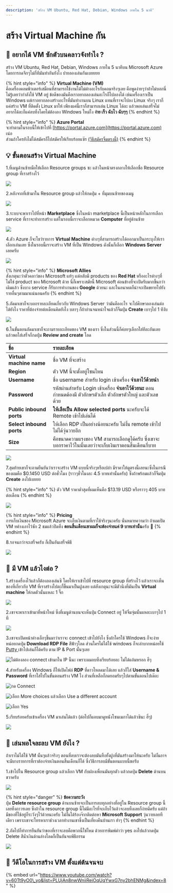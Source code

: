 ```yaml
---
description: 'สร้าง VM Ubuntu, Red Hat, Debian, Windows ภายใน 5 นาที'
---
```


# สร้าง Virtual Machine กัน

## 🤔 อยากได้ VM ซักตัวบนคลาวจังทำไง ?

สร้าง VM Ubuntu, Red Hat, Debian, Windows ภายใน 5 นาทีบน Microsoft Azure โดยการกดจึกๆไม่กี่ทีมันทำกันยังไง ปายลองเล่นกันเบยยยย

{% hint style="info" %}
**Virtual Machine \(VM\)**  
คือเครื่องคอมพิวเตอร์เสมือนที่สามารถใช้งานได้ไม่ต่างอะไรกับคอมจริงๆเลย คือพูดง่ายๆว่าถ้าไม่บอกนี่ไม่รู้เลยว่ากำลังใช้ VM อยู่ ข้อดีของมันคือเราอยากลองเล่นอะไรก็ไปลองได้ เช่นเครื่องเราเป็น Windows แต่เราอยากลองสร้างอะไรที่มันทำงานบน Linux แทนที่เราจะไปลง Linux จริงๆ เราก็แค่สร้าง VM ที่ติดตั้ง Linux มาให้ เพียงแค่นี้เราก็สามารถเล่น Linux ได้ละ แล้วพอเล่นเสร็จไม่อยากได้ละก็แค่ลบทิ้งโดยไม่ต้องลง Windows ใหม่ไง **ง่าย เร็ว ฉับไว ฉับๆๆ**
{% endhint %}

{% hint style="info" %}
**Azure Portal**  
จะทำตามในรอบนี้ให้เข้าไปที่ [https://portal.azure.com](https://portal.azure.com) เน่อ  
ส่วนถ้าใครยังไม่ได้สมัครก็ไปสมัครให้เรียบร้อยแซ๊ร [\(วิธีสมัครจิ้มตรงนี้\)](https://saladpuk.gitbook.io/learn/cloud/azure101/register)
{% endhint %}

## 💡 ขั้นตอนสร้าง Virtual Machine

1.ที่เมนูด้านซ้ายมือให้เลือก Resource groups ซะ แล้วในหน้าตรงกลางให้เลือกชื่อ Resource group ที่เราสร้างไว้

![](../../.gitbook/assets/image%20%28546%29.png)

2.หลังจากที่เข้ามาใน Resource group แล้วให้กดปุ่ม + ที่มุมบนซ้ายของเมนู

![](../../.gitbook/assets/image%20%28138%29.png)

3.ระบบจะพาเราไปที่หน้า **Marketplace** ซึ่งในหน้า marketplace นี้เป็นหน้าหลักในการเลือก service ที่เราจะทำการสร้าง แต่ในรอบนี้เราจะเลือกหมวด **Computer** ที่อยู่ด้านซ้าย

![](../../.gitbook/assets/image%20%28562%29.png)

4.ตัว Azure ก็จะโชว์รายการ **Virtual Machine** ต่างๆที่สามารถสร้างได้ออกมาเป็นกระบุงให้เราเลือกเล่นเลย ซึ่งในรอบนี้เราจะสร้าง VM ที่เป็น Windows ดังนั้นก็เลือก **Windows Server** เลยครับ

![](../../.gitbook/assets/image%20%28516%29.png)

{% hint style="info" %}
**Microsoft Allies**  
สังเกตุนะว่าตัวคลาว์ของ Microsoft แท้ๆ แต่กลับมี products ของ **Red Hat** หรืออะไรต่างๆที่ไม่ใช่ product ของ Microsoft ด้วย นี่ก็เพราะสมัยนี้ Microsoft ค่อนข้างที่จะเปิดรับมากขึ้นกว่าเดิมแล้ว ซึ่งบาง service ก็รับการทำงานของ **Google** ด้วยนะ และในอนาคตก็น่าจะเปิดขยายไปยังรายอื่นๆตามมาแน่นอนครับ
{% endhint %}

5.ถัดมาเขาก็จะบอกรายละเอียดเกี่ยวกับ Windows Server ว่ามันคืออะไร จะไปศึกษาลองเล่นต่อได้ยังไง ราคาที่ต้องจ่ายต่อเดือนคิดยังไง บลาๆ ก็ถ้าอ่านจนหนำใจแล้วก็จิ้มปุ่ม **Create** เบาๆไป 1 ทีงับ

![](../../.gitbook/assets/image%20%28493%29.png)

6.ในขั้นตอนถัดมาเขาก็จะถามรายละเอียดของ VM ของเรา ซึ่งในส่วนนี้ก็ค่อยๆเลือกใส่ทีละอันเลย แล้วพอใส่เสร็จก็กดปุ่ม **Review and create** โลด

| ชื่อ | รายละเอียด |
| :--- | :--- |
| **Virtual machine name** | ชื่อ VM ที่จะสร้าง |
| **Region** | ตัว VM นี้จะตั้งอยู่โซนไหน |
| **Username** | ชื่อ username สำหรับ login เข้าเครื่อง **จำเอาไว้ด้วยนำ** |
| **Password** | รหัสผ่านสำหรับ Login เข้าเครื่อง **จำเอาไว้ด้วยนะ**  ตอนกำหนดต้องมี ตัวอักษรตัวเล็ก ตัวอักษรตัวใหญ่ และตัวเลขด้วย |
| **Public inbound ports** | **ให้เลือเป็น Allow selected ports** นะครับจะได้ Remote เข้าไปเล่นได้ |
| **Select inbound ports** | ให้เลือก RDP เป็นอย่างน้อยนะครับ ไม่งั้น remote เข้าไปไม่ได้วุ่นวายอีก |
| **Size** | คือขนาดความแรงของ VM สามารถเลือกดูได้ครับ ซึ่งเขาจะบอกราคาไว้ในนั้นเลยว่าจะเก็บเงินเราตอนสิ้นเดือนกี่บาท |

![](../../.gitbook/assets/image%20%28494%29.png)

7.สุดท้ายเขาก็จะถามยืนยันว่าเราจะสร้าง VM แบบนี้จริงๆหรือเปล่า มีราคาให้ดูตรงนี้เลยนะซึ่งในกรณีของผมคือ $0.1450 USD ต่อชั่วโมง \(ราวๆชั่วโมงละ 4.5 บาทเท่านั้นครับ\) ซึ่งถ้าพร้อมแล้วก็จิ้มปุ่ม **Create** ลงไปเบยยย

{% hint style="info" %}
ตัว VM ราคาต่ำสุดที่ผมเห็นคือ $13.19 USD หรือราวๆ 405 บาทต่อเดือน
{% endhint %}

![](../../.gitbook/assets/image%20%28142%29.png)

{% hint style="info" %}
**Pricing**  
การเก็บเงินของ Microsoft Azure จะเก็บเงินตามที่เราใช้จริงๆนะครับ นั่นหมายความว่า ถ้าผมเปิด VM ทค้างเอาไว้ซัก 2 ชมแล้วปิดทิ้ง **ตอนสิ้นเดือนเขาผมก็จะต้องจ่ายแค่ 9 บาทเท่านั้น**ครับ 🤑
{% endhint %}

8.รอจนกว่าจะเสร็จครับ ก็เป็นอันเสร็จพิธี

![](../../.gitbook/assets/image%20%28229%29.png)

## 🤔 มี VM แล้วไงต่อ ?

1.สร้างเครื่องไว้แล้วก็ต้องลองเล่นซิ โดยให้เราเข้าไปที่ resource group ที่สร้างไว้ แล้วเราจะเห็นของที่เกี่ยวกับ VM ที่เราสร้างไปตะกี้ขึ้นมาเป็นฝูงเลย แต่สังเกตุนะจะมีตัวนึงที่มันเป็น **Virtual machine** ให้กดตัวนั้นแหละ 1 จึ๊ก

![](../../.gitbook/assets/image%20%28388%29.png)

2.เขาจะพาเราเข้ามาที่หน้าใหม่ ซึ่งที่เมนูด้านบนจะเห็นปุ่ม Connect อยู่ ให้จิ้มจุ่มนั้นแหละเบาๆไป 1 ที

![](../../.gitbook/assets/image%20%28370%29.png)

3.เขาจะเปิดหน้าต่างเล็กๆขึ้นมาว่าเราจะ connect เข้าไปยังไง ซึ่งถ้าใครใช้ Windows ก็จะง่ายหน่อยกดปุ่ม **Download RDP File** สีฟ้าๆโลด ส่วนใครไม่ได้ใช้ windows ก็จะลำบากหน่อยใช้ [Putty ](https://www.putty.org/)เข้าไปเล่นก็ได้ครับ ตาม IP & Port นั้นๆเลย

![&#xE44;&#xE21;&#xE48;&#xE15;&#xE49;&#xE2D;&#xE07;&#xE25;&#xE2D;&#xE07; connect &#xE40;&#xE02;&#xE49;&#xE32;&#xE21;&#xE32;&#xE43;&#xE19; IP &#xE19;&#xE35;&#xE49;&#xE19;&#xE30; &#xE40;&#xE1E;&#xE23;&#xE32;&#xE30;&#xE1C;&#xE21;&#xE25;&#xE1A;&#xE17;&#xE34;&#xE49;&#xE07;&#xE40;&#xE23;&#xE35;&#xE22;&#xE1A;&#xE23;&#xE49;&#xE2D;&#xE22;&#xE25;&#xE30; &#xE44;&#xE21;&#xE48;&#xE44;&#xE14;&#xE49;&#xE41;&#xE2D;&#xE49;&#xE21;&#xE2B;&#xE23;&#xE2D;&#xE01; &#xE2E;&#xE35;&#xE48;&#xE46;](../../.gitbook/assets/image%20%28172%29.png)

4.สำหรับเครื่อง Windows ก็ให้เปิดไฟล์ **RDP** ที่ดาวโหลดมาได้เลย แล้วก็ใส่ **Username & Password** ที่เราใส่ไปในขั้นตอนสร้าง VM ไง ส่วนที่เหลือก็กดยอมรับๆไปตามขั้นตอนไปเต๊อะ

![&#xE01;&#xE14; Connect](../../.gitbook/assets/image%20%28465%29.png)

![&#xE40;&#xE25;&#xE37;&#xE2D;&#xE01; More choices &#xE41;&#xE25;&#xE49;&#xE27;&#xE40;&#xE25;&#xE37;&#xE2D;&#xE01; Use a different account](../../.gitbook/assets/image%20%28456%29.png)

![&#xE40;&#xE25;&#xE37;&#xE2D;&#xE01; Yes](../../.gitbook/assets/image%20%28100%29.png)

5.เรียบร้อยครับเข้าเครื่อง VM มาเล่นได้แล้ว \(ต่อไปก็แอบมาดูหนังโซนเมกาได้แล้วซินะ ฮี่ๆ\)

![](../../.gitbook/assets/image%20%28478%29.png)

## 🤔 เล่นพอใจละลบ VM ยังไง ?

ถ้าเราไม่ได้ใช้ VM นั้นๆแล้วจริงๆ ตอนที่ลบเราจะต้องลบมันทิ้งทั้งฝูงที่มันสร้างมาให้นะครับ ไม่งั้นอาจจะมีบางรายการที่เราต้องจ่ายเงินตอนสิ้นเดือนก็ได้ ซึ่งวิธีการลบมีขั้นตอนแบบนี้ขอรับ

1.เข้าไปใน Resource group แล้วเลือก VM กับฝองเพื่อนมันทุกตัว แล้วกดปุ่ม **Delete** ด้านบนขวาครับ

![](../../.gitbook/assets/image%20%28560%29.png)

{% hint style="danger" %}
**ข้อความระวัง**  
ปุ่ม **Delete resource group** ด้านบนซ้ายจะเป็นการลบทุกอย่างที่อยู่ใน Resource group นี้เลยทิ้งถาวรเลย ซึ่งถ้าใน resource group นี้ไม่มีอะไรที่จะเก็บไว้แล้วจะลบทิ้งเลยก็ง่ายดีครับ แต่ถ้ามีของที่ใช้อยู่ก็ระวังๆไว้ด้วยนะครับ ไม่งั้นได้ร้องจ๊ากติดต่อหา **Microsoft Support** วุ่นวายเลยทีเดียว เพราะเขาจะโทรหาเราช่วงเวลาทำงานเขาซึ่งเป็นเที่ยงคืนบ้านเรา ฮ่าๆ
{% endhint %}

2.ถัดไปก็ทำการยืนยันว่าของที่เราจะลบคือพวกนี้ใช่ไหม ด้วยการพิมพ์คำว่า yes ลงไปแล้วกดปุ่ม Delete สีน้ำเงินด้านล่างโลดก็เป็นอันจบพิธีกรรม

![](../../.gitbook/assets/image%20%28113%29.png)

## 🎥 วีดีโอในการสร้าง VM ตั้งแต่ต้นจนจบ

{% embed url="https://www.youtube.com/watch?v=60Tt9yO0\_yo&list=PLUjAn8nwWniiReiOqUqYwxG7ny2bhENMg&index=8" %}

